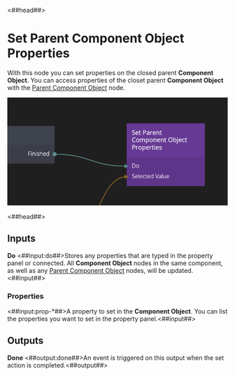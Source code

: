 <##head##>

# Set Parent Component Object Properties

With this node you can set properties on the closed parent **Component Object**. You can access properties of the closet parent **Component Object** with the [Parent Component Object](/nodes/component-utilities/parent-component-object/) node.

![](set-parent-component-object-properties.png ':class=img-size-m')

<##head##>

## Inputs

**Do**
<##input:do##>Stores any properties that are typed in the property panel or connected. All **Component Object** nodes in the same component, as well as any [Parent Component Object](/nodes/component-utilities/parent-component-object/) nodes, will be updated. <##input##>

### Properties

<##input:prop-\*##>A property to set in the **Component Object**. You can list the properties you want to set in the property panel.<##input##>

## Outputs

**Done**
<##output:done##>An event is triggered on this output when the set action is completed.<##output##>
